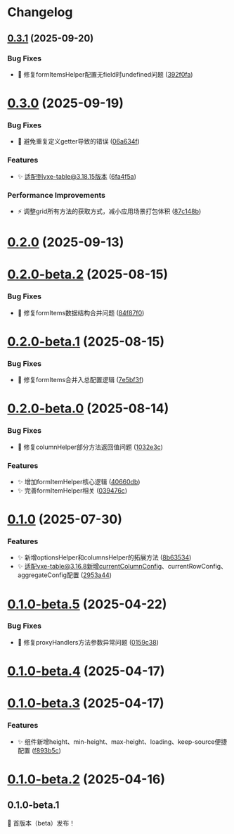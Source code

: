 # Changelog



## [0.3.1](https://github.com/erqianyi/vxe-table-middleware/compare/v0.3.0...v0.3.1) (2025-09-20)


### Bug Fixes

* :bug: 修复formItemsHelper配置无field时undefined问题 ([392f0fa](https://github.com/erqianyi/vxe-table-middleware/commit/392f0fab309c32029456dec09c065130a17cc59b))

# [0.3.0](https://github.com/erqianyi/vxe-table-middleware/compare/v0.2.0...v0.3.0) (2025-09-19)


### Bug Fixes

* :bug: 避免重复定义getter导致的错误 ([06a634f](https://github.com/erqianyi/vxe-table-middleware/commit/06a634fda4b5032037eb967c67c1bc127e210ff4))


### Features

* :sparkles: 适配到vxe-table@3.18.15版本 ([6fa4f5a](https://github.com/erqianyi/vxe-table-middleware/commit/6fa4f5a6f1da3fb94b067ddeca4de981c0c1c0c5))


### Performance Improvements

* :zap: 调整grid所有方法的获取方式，减小应用场景打包体积 ([87c148b](https://github.com/erqianyi/vxe-table-middleware/commit/87c148b659ad21b360778fdaf93b6ced29425458))

# [0.2.0](https://github.com/erqianyi/vxe-table-middleware/compare/v0.2.0-beta.2...v0.2.0) (2025-09-13)

# [0.2.0-beta.2](https://github.com/erqianyi/vxe-table-middleware/compare/v0.2.0-beta.1...v0.2.0-beta.2) (2025-08-15)


### Bug Fixes

* :bug: 修复formItems数据结构合并问题 ([84f87f0](https://github.com/erqianyi/vxe-table-middleware/commit/84f87f0ede76a5af9b70766a373584b7c23fd9fd))

# [0.2.0-beta.1](https://github.com/erqianyi/vxe-table-middleware/compare/v0.2.0-beta.0...v0.2.0-beta.1) (2025-08-15)


### Bug Fixes

* :bug: 修复formItems合并入总配置逻辑 ([7e5bf3f](https://github.com/erqianyi/vxe-table-middleware/commit/7e5bf3f9ba2ec9fb70196e55e1809ee655cf9358))

# [0.2.0-beta.0](https://github.com/erqianyi/vxe-table-middleware/compare/v0.1.0...v0.2.0-beta.0) (2025-08-14)


### Bug Fixes

* :bug: 修复columnHelper部分方法返回值问题 ([1032e3c](https://github.com/erqianyi/vxe-table-middleware/commit/1032e3ce9ca6839de5fd3fc40bb8394ce1289c3e))


### Features

* :sparkles: 增加formItemHelper核心逻辑 ([40660db](https://github.com/erqianyi/vxe-table-middleware/commit/40660db68e27b8c013b65664ab3884533ef8855b))
* :sparkles: 完善formItemHelper相关 ([039476c](https://github.com/erqianyi/vxe-table-middleware/commit/039476c35cd0429d1086efaf8b948515d53255e0))

# [0.1.0](https://github.com/erqianyi/vxe-table-middleware/compare/v0.1.0-beta.5...v0.1.0) (2025-07-30)


### Features

* :sparkles: 新增optionsHelper和columnsHelper的拓展方法 ([8b63534](https://github.com/erqianyi/vxe-table-middleware/commit/8b63534957849f5d2586d16687bcfea642dab679))
* :sparkles: 适配vxe-table@3.16.8新增currentColumnConfig、currentRowConfig、aggregateConfig配置 ([2953a44](https://github.com/erqianyi/vxe-table-middleware/commit/2953a44b868f97ad078329005a77dc8bcb394fcf))

# [0.1.0-beta.5](https://github.com/erqianyi/vxe-table-middleware/compare/v0.1.0-beta.4...v0.1.0-beta.5) (2025-04-22)


### Bug Fixes

* :bug: 修复proxyHandlers方法参数异常问题 ([0159c38](https://github.com/erqianyi/vxe-table-middleware/commit/0159c3871d890eeb15aecbdbe9ac857767a7fdab))

# [0.1.0-beta.4](https://github.com/erqianyi/vxe-table-middleware/compare/v0.1.0-beta.3...v0.1.0-beta.4) (2025-04-17)

# [0.1.0-beta.3](https://github.com/erqianyi/vxe-table-middleware/compare/v0.1.0-beta.2...v0.1.0-beta.3) (2025-04-17)


### Features

* :sparkles: 组件新增height、min-height、max-height、loading、keep-source便捷配置 ([f893b5c](https://github.com/erqianyi/vxe-table-middleware/commit/f893b5c371d16046282c5c87d71b0bccb91e35d3))

# [0.1.0-beta.2](https://github.com/erqianyi/vxe-table-middleware/compare/v0.1.0-beta.1...v0.1.0-beta.2) (2025-04-16)

## 0.1.0-beta.1

:tada: 首版本（beta）发布！
